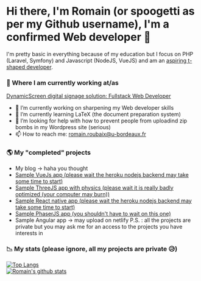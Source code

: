 # Hi there, I'm Romain (or spoogetti as per my Github username), I'm a confirmed Web developer 👋
I'm pretty basic in everything because of my education but I focus on PHP (Laravel, Symfony) and Javascript (NodeJS, VueJS) and am an [aspiring t-shaped developer](https://letslearnabout.net/blog/what-it-is-a-t-shaped-developer-and-why-you-should-be-one/).

### 💼 Where I am currently working at/as
[DynamicScreen digital signage solution: Fullstack Web Developer](https://dynamicscreen.com/)

- 🔭 I’m currently working on sharpening my Web developer skills
- 🌱 I’m currently learning LaTeX (the document preparation system)
- 🤔 I’m looking for help with how to prevent people from uploadind zip bombs in my Wordpress site (serious)
- 📫 How to reach me: romain.roubaix@u-bordeaux.fr

### 🌎 My "completed" projects
- My blog -> haha you thought
- [Sample VueJs app (please wait the heroku nodejs backend may take some time to start)](https://spoogetti.github.io/movies-front-dawin/#/)
- [Sample ThreeJS app with physics (please wait it is really badly optimized (your computer may burn))](https://spoogetti.github.io)
- [Sample React native app (please wait the heroku nodejs backend may take some time to start)](https://mmc-react.vercel.app/)
- [Sample PhaserJS app (you shouldn't have to wait on this one)](https://spoogetti.github.io/informatique_debranchee/)
- Sample Angular app -> may upload on netlify
P.S. : all the projects are private but you may ask me for an access to the projects you have interests in

<!--
**spoogetti/spoogetti** is a ✨ _special_ ✨ repository because its `README.md` (this file) appears on your GitHub profile.

Here are some ideas to get you started:
-->

### 📉 My stats (please ignore, all my projects are private 😥)
[![Top Langs](https://github-readme-stats.vercel.app/api/top-langs/?username=spoogetti&layout=compact)](https://github.com/anuraghazra/github-readme-stats)  
[![Romain's github stats](https://github-readme-stats.vercel.app/api?username=spoogetti)](https://github.com/anuraghazra/github-readme-stats)  

